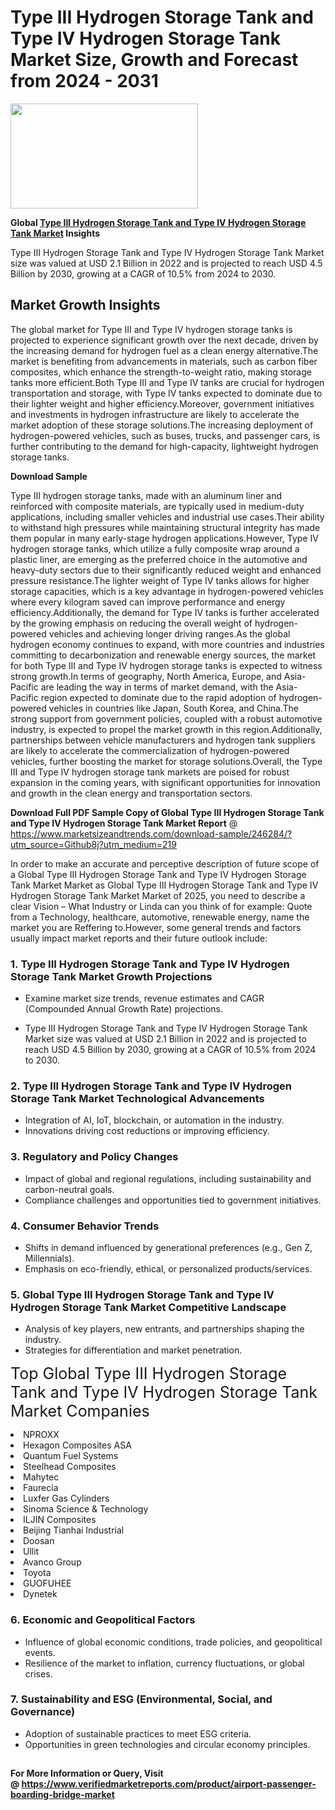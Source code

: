 <H1>Type III Hydrogen Storage Tank and Type IV Hydrogen Storage Tank Market Size, Growth and Forecast from 2024 - 2031</H1><img class="aligncenter size-medium wp-image-584254" src="https://thirdeyenews.in/wp-content/uploads/2024/09/Global-Market-Research-300x168.jpeg" alt="" width="300" height="168" /><p><strong>Global&nbsp;<a href="https://www.marketsizeandtrends.com/download-sample/246284/?utm_source=Github8j?utm_medium=219">Type III Hydrogen Storage Tank and Type IV Hydrogen Storage Tank Market</a> Insights</strong></p><p>Type III Hydrogen Storage Tank and Type IV Hydrogen Storage Tank Market size was valued at USD 2.1 Billion in 2022 and is projected to reach USD 4.5 Billion by 2030, growing at a CAGR of 10.5% from 2024 to 2030.</p><p><h2>Market Growth Insights</h2> <p>The global market for Type III and Type IV hydrogen storage tanks is projected to experience significant growth over the next decade, driven by the increasing demand for hydrogen fuel as a clean energy alternative.The market is benefiting from advancements in materials, such as carbon fiber composites, which enhance the strength-to-weight ratio, making storage tanks more efficient.Both Type III and Type IV tanks are crucial for hydrogen transportation and storage, with Type IV tanks expected to dominate due to their lighter weight and higher efficiency.Moreover, government initiatives and investments in hydrogen infrastructure are likely to accelerate the market adoption of these storage solutions.The increasing deployment of hydrogen-powered vehicles, such as buses, trucks, and passenger cars, is further contributing to the demand for high-capacity, lightweight hydrogen storage tanks.</p> <p><strong>Download Sample</strong></p> <p>Type III hydrogen storage tanks, made with an aluminum liner and reinforced with composite materials, are typically used in medium-duty applications, including smaller vehicles and industrial use cases.Their ability to withstand high pressures while maintaining structural integrity has made them popular in many early-stage hydrogen applications.However, Type IV hydrogen storage tanks, which utilize a fully composite wrap around a plastic liner, are emerging as the preferred choice in the automotive and heavy-duty sectors due to their significantly reduced weight and enhanced pressure resistance.The lighter weight of Type IV tanks allows for higher storage capacities, which is a key advantage in hydrogen-powered vehicles where every kilogram saved can improve performance and energy efficiency.Additionally, the demand for Type IV tanks is further accelerated by the growing emphasis on reducing the overall weight of hydrogen-powered vehicles and achieving longer driving ranges.As the global hydrogen economy continues to expand, with more countries and industries committing to decarbonization and renewable energy sources, the market for both Type III and Type IV hydrogen storage tanks is expected to witness strong growth.In terms of geography, North America, Europe, and Asia-Pacific are leading the way in terms of market demand, with the Asia-Pacific region expected to dominate due to the rapid adoption of hydrogen-powered vehicles in countries like Japan, South Korea, and China.The strong support from government policies, coupled with a robust automotive industry, is expected to propel the market growth in this region.Additionally, partnerships between vehicle manufacturers and hydrogen tank suppliers are likely to accelerate the commercialization of hydrogen-powered vehicles, further boosting the market for storage solutions.Overall, the Type III and Type IV hydrogen storage tank markets are poised for robust expansion in the coming years, with significant opportunities for innovation and growth in the clean energy and transportation sectors.</p> <p><span class=""><strong>Download Full PDF Sample Copy of Global Type III Hydrogen Storage Tank and Type IV Hydrogen Storage Tank Market Report</strong> @ <a href="https://www.marketsizeandtrends.com/download-sample/246284/?utm_source=Github8j?utm_medium=219" target="_blank">https://www.marketsizeandtrends.com/download-sample/246284/?utm_source=Github8j?utm_medium=219</a></span></p><p>In order to make an accurate and perceptive description of future scope of a Global&nbsp;Type III Hydrogen Storage Tank and Type IV Hydrogen Storage Tank Market Market as Global&nbsp;Type III Hydrogen Storage Tank and Type IV Hydrogen Storage Tank Market Market of 2025, you need to describe a clear Vision &ndash; What Industry or Linda can you think of for example: Quote from a Technology, healthcare, automotive, renewable energy, name the market you are Reffering to.However, some general trends and factors usually impact market reports and their future outlook include:</p><h3>1.&nbsp;<strong>Type III Hydrogen Storage Tank and Type IV Hydrogen Storage Tank Market Growth Projections</strong></h3><ul><li>Examine market size trends, revenue estimates and CAGR (Compounded Annual Growth Rate) projections.</li><li><p>Type III Hydrogen Storage Tank and Type IV Hydrogen Storage Tank Market size was valued at USD 2.1 Billion in 2022 and is projected to reach USD 4.5 Billion by 2030, growing at a CAGR of 10.5% from 2024 to 2030.</p></li></ul><h3>2.&nbsp;<strong>Type III Hydrogen Storage Tank and Type IV Hydrogen Storage Tank Market Technological Advancements</strong></h3><ul><li>Integration of AI, IoT, blockchain, or automation in the industry.</li><li>Innovations driving cost reductions or improving efficiency.</li></ul><h3>3.&nbsp;<strong>Regulatory and Policy Changes</strong></h3><ul><li>Impact of global and regional regulations, including sustainability and carbon-neutral goals.</li><li>Compliance challenges and opportunities tied to government initiatives.</li></ul><h3>4.&nbsp;<strong>Consumer Behavior Trends</strong></h3><ul><li>Shifts in demand influenced by generational preferences (e.g., Gen Z, Millennials).</li><li>Emphasis on eco-friendly, ethical, or personalized products/services.</li></ul><h3>5.&nbsp;<strong>Global Type III Hydrogen Storage Tank and Type IV Hydrogen Storage Tank Market Competitive Landscape</strong></h3><ul><li>Analysis of key players, new entrants, and partnerships shaping the industry.</li><li>Strategies for differentiation and market penetration.</li></ul><p data-pm-slice="1 1 []"><span style="color: inherit; font-family: inherit; font-size: 25px;">Top Global Type III Hydrogen Storage Tank and Type IV Hydrogen Storage Tank Market Companies</span></p><div class="" data-test-id=""><p><li>NPROXX</li><li> Hexagon Composites ASA</li><li> Quantum Fuel Systems</li><li> Steelhead Composites</li><li> Mahytec</li><li> Faurecia</li><li> Luxfer Gas Cylinders</li><li> Sinoma Science & Technology</li><li> ILJIN Composites</li><li> Beijing Tianhai Industrial</li><li> Doosan</li><li> Ullit</li><li> Avanco Group</li><li> Toyota</li><li> GUOFUHEE</li><li> Dynetek</li></p></div><h3>6.&nbsp;<strong>Economic and Geopolitical Factors</strong></h3><ul><li>Influence of global economic conditions, trade policies, and geopolitical events.</li><li>Resilience of the market to inflation, currency fluctuations, or global crises.</li></ul><h3>7.&nbsp;<strong>Sustainability and ESG (Environmental, Social, and Governance)</strong></h3><ul><li>Adoption of sustainable practices to meet ESG criteria.</li><li>Opportunities in green technologies and circular economy principles.</li></ul><h2><strong style="font-size: 14px;">For More Information or Query, Visit @&nbsp;</strong><a style="background-color: #ffffff; font-size: 14px;" href="https://www.marketsizeandtrends.com/report/type-iii-hydrogen-storage-tank-and-type-iv-hydrogen-storage-tank-market/" target="_blank">https://www.verifiedmarketreports.com/product/airport-passenger-boarding-bridge-market</a></h2>